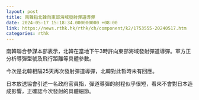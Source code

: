 ```yaml
---
layout: post
title: 南韓指北韓向東部海域發射彈道導彈
date: 2024-05-17 15:18:34.000000000 +08:00
link: https://news.rthk.hk/rthk/ch/component/k2/1753555-20240517.htm
categories: rthk
---
```


南韓聯合參謀本部表示，北韓在當地下午3時許向東部海域發射彈道導彈。軍方正分析導彈型號及飛行距離等具體參數。

今次是北韓相隔25天再次發射彈道導彈，北韓對此暫時未有回應。

日本放送協會引述一名政府官員指，彈道導彈的射程似乎很短，看來不會對日本造成影響，正確認今次發射的具體細節。
